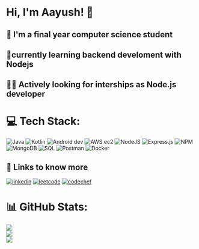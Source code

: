 
# Hi, I'm Aayush! 👋

## 🔭 I'm a final year computer science student
## 🌱currently learning  backend develoment with Nodejs
## 👩‍💻 Actively looking for interships as Node.js developer

# 💻 Tech Stack:
![Java](https://img.shields.io/badge/java-%23ED8B00.svg?style=for-the-badge&logo=java&logoColor=white) ![Kotlin](https://img.shields.io/badge/kotlin-%230095D5.svg?style=for-the-badge&logo=kotlin&logoColor=white) ![Android dev](https://img.shields.io/badge/Android_development-F6C37?style=for-the-badge&logo=android&logoColor=white) ![AWS ec2](https://img.shields.io/badge/AWS_EC2-%23FF9900.svg?style=for-the-badge&logo=amazon-aws&logoColor=white) ![NodeJS](https://img.shields.io/badge/node.js-6DA55F?style=for-the-badge&logo=node.js&logoColor=white) ![Express.js](https://img.shields.io/badge/express.js-%23404d59.svg?style=for-the-badge&logo=express&logoColor=%2361DAFB)  ![NPM](https://img.shields.io/badge/NPM-%23000000.svg?style=for-the-badge&logo=npm&logoColor=white) 
![MongoDB](https://img.shields.io/badge/MongoDB-%234ea94b.svg?style=for-the-badge&logo=mongodb&logoColor=white) ![SQL](https://img.shields.io/badge/SQL-%2307405e.svg?style=for-the-badge&logo=sqlite&logoColor=white)  ![Postman](https://img.shields.io/badge/Postman-FF6C37?style=for-the-badge&logo=postman&logoColor=white)  ![Docker](https://img.shields.io/badge/Docker-FF7C93?style=for-the-badge&logo=docker&logoColor=white)






## 🔗 Links to know more 

[![linkedin](https://img.shields.io/badge/linkedin-0A66C2?style=for-the-badge&logo=linkedin&logoColor=white)](https://www.linkedin.com/in/aayush-gupta-4371121a4/)
[![leetcode](https://img.shields.io/badge/leetcode-000?style=for-the-badge&logo=leetcode&logoColor=white)](https://leetcode.com/guptaaayush895/)
[![codechef](https://img.shields.io/badge/codechef-1DA1F2?style=for-the-badge&logo=codechef&logoColor=white)](https://www.codechef.com/users/guptaaayush895)


# 📊 GitHub Stats:
![](https://github-readme-stats.vercel.app/api?username=aayushgupta895&theme=default&hide_border=false&include_all_commits=true&count_private=true)<br/>
![](https://github-readme-streak-stats.herokuapp.com/?user=aayushgupta895&theme=default&hide_border=false)<br/>
![](https://github-readme-stats.vercel.app/api/top-langs/?username=aayushgupta895&theme=default&hide_border=false&include_all_commits=true&count_private=true&layout=compact)
